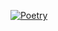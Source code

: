 [![Poetry](https://img.shields.io/endpoint?url=https://python-poetry.org/badge/v0.json)](https://python-poetry.org/)
